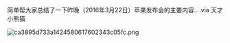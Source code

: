 简单帮大家总结了一下昨晚（2016年3月22日）苹果发布会的主要内容....via 天才小熊猫

![ca3895d733a1424580617602343c05fc.png](https://wxlzmt.github.io/cdn1/ext/qw/groups/10052/ca3895d733a1424580617602343c05fc.png)

